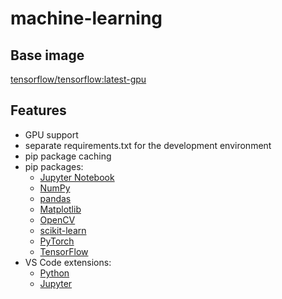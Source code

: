 # machine-learning

## Base image
[tensorflow/tensorflow:latest-gpu](https://hub.docker.com/r/tensorflow/tensorflow)

## Features
* GPU support
* separate requirements.txt for the development environment
* pip package caching
* pip packages:
    * [Jupyter Notebook](https://jupyter.org/)
    * [NumPy](https://numpy.org/)
    * [pandas](https://pandas.pydata.org/)
    * [Matplotlib](https://matplotlib.org/)
    * [OpenCV](https://opencv.org/)
    * [scikit-learn](https://scikit-learn.org/stable/)
    * [PyTorch](https://pytorch.org/)
    * [TensorFlow](https://www.tensorflow.org/)
* VS Code extensions: 
    * [Python](https://marketplace.visualstudio.com/items?itemName=ms-python.python)
    * [Jupyter](https://marketplace.visualstudio.com/items?itemName=ms-toolsai.jupyter)
